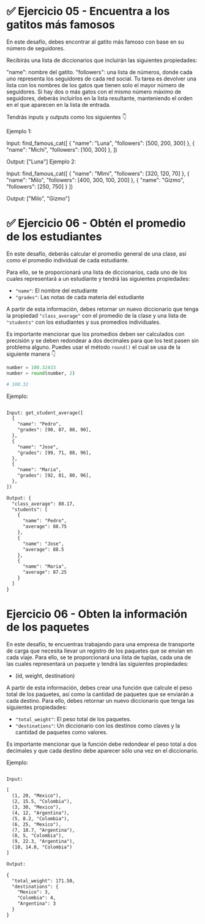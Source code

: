 # ✅ Ejercicio 05 - Encuentra a los gatitos más famosos

En este desafío, debes encontrar al gatito más famoso con base en su número de seguidores.

Recibirás una lista de diccionarios que incluirán las siguientes propiedades:

"name": nombre del gatito.
"followers": una lista de números, donde cada uno representa los seguidores de cada red social.
Tu tarea es devolver una lista con los nombres de los gatos que tienen solo el mayor número de seguidores. Si hay dos o más gatos con el mismo número máximo de seguidores, deberás incluirlos en la lista resultante, manteniendo el orden en el que aparecen en la lista de entrada.

Tendrás inputs y outputs como los siguientes 👇

Ejemplo 1:

Input: find_famous_cat([
  {
    "name": "Luna",
    "followers": [500, 200, 300]
  },
  {
    "name": "Michi",
    "followers": [100, 300]
  },
])

Output: ["Luna"]
Ejemplo 2:

Input: find_famous_cat([
  {
    "name": "Mimi",
    "followers": [320, 120, 70]
  },
  {
    "name": "Milo",
    "followers": [400, 300, 100, 200]
  },
  {
    "name": "Gizmo",
    "followers": [250, 750]
  }
])

Output: ["Milo", "Gizmo"]

# ✅ Ejercicio 06 - Obtén el promedio de los estudiantes

En este desafío, deberás calcular el promedio general de una clase, así como el promedio individual de cada estudiante.

Para ello, se te proporcionará una lista de diccionarios, cada uno de los cuales representará a un estudiante y tendrá las siguientes propiedades:

- `"name"`: El nombre del estudiante
- `"grades"`: Las notas de cada materia del estudiante

A partir de esta información, debes retornar un nuevo diccionario que tenga la propiedad `"class_average"` con el promedio de la clase y una lista de `"students"` con los estudiantes y sus promedios individuales.

Es importante mencionar que los promedios deben ser calculados con precisión y se deben redondear a dos decimales para que los test pasen sin problema alguno. Puedes usar el método `round()` el cual se usa de la siguiente manera 👇

```py
number = 100.32433
number = round(number, 2)

# 100.32
```

Ejemplo:

```txt

Input: get_student_average([
  {
    "name": "Pedro",
    "grades": [90, 87, 88, 90],
  },
  {
    "name": "Jose",
    "grades": [99, 71, 88, 96],
  },
  {
    "name": "Maria",
    "grades": [92, 81, 80, 96],
  },
])

Output: {
  "class_average": 88.17,
  "students": [
    {
      "name": "Pedro",
      "average": 88.75
    },
    {
      "name": "Jose",
      "average": 88.5
    },
    {
      "name": "Maria",
      "average": 87.25
    }
  ]
}
```
# Ejercicio 06 - Obten la información de los paquetes

En este desafío, te encuentras trabajando para una empresa de transporte de carga que necesita llevar un registro de los paquetes que se envían en cada viaje. Para ello, se te proporcionará una lista de tuplas, cada una de las cuales representará un paquete y tendrá las siguientes propiedades:

- (id, weight, destination)

A partir de esta información, debes crear una función que calcule el peso total de los paquetes, así como la cantidad de paquetes que se enviarán a cada destino. Para ello, debes retornar un nuevo diccionario que tenga las siguientes propiedades:

- `"total_weight"`: El peso total de los paquetes.
- `"destinations"`: Un diccionario con los destinos como claves y la cantidad de paquetes como valores.

Es importante mencionar que la función debe redondear el peso total a dos decimales y que cada destino debe aparecer sólo una vez en el diccionario.

Ejemplo:

```txt

Input:

[
  (1, 20, "Mexico"),
  (2, 15.5, "Colombia"),
  (3, 30, "Mexico"),
  (4, 12, "Argentina"),
  (5, 8.2, "Colombia"),
  (6, 25, "Mexico"),
  (7, 18.7, "Argentina"),
  (8, 5, "Colombia"),
  (9, 22.3, "Argentina"),
  (10, 14.8, "Colombia")
]

Output:

{
  "total_weight": 171.50,
  "destinations": {
    "Mexico": 3,
    "Colombia": 4,
    "Argentina": 3
  }
}
```